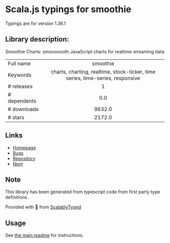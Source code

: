 
# Scala.js typings for smoothie

Typings are for version 1.36.1

## Library description:
Smoothie Charts: smooooooth JavaScript charts for realtime streaming data

|                    |                 |
| ------------------ | :-------------: |
| Full name          | smoothie |
| Keywords           | charts, charting, realtime, stock-ticker, time series, time-series, responsive |
| # releases         | 1 |
| # dependents       | 0.0 |
| # downloads        | 9632.0 |
| # stars            | 2172.0 |

## Links
- [Homepage](https://github.com/joewalnes/smoothie#readme)
- [Bugs](https://github.com/joewalnes/smoothie/issues)
- [Repository](https://github.com/joewalnes/smoothie)
- [Npm](https://www.npmjs.com/package/smoothie)
    


## Note
This library has been generated from typescript code from first party type definitions.

Provided with :purple_heart: from [ScalablyTyped](https://github.com/oyvindberg/ScalablyTyped)

## Usage
See [the main readme](../../readme.md) for instructions.


